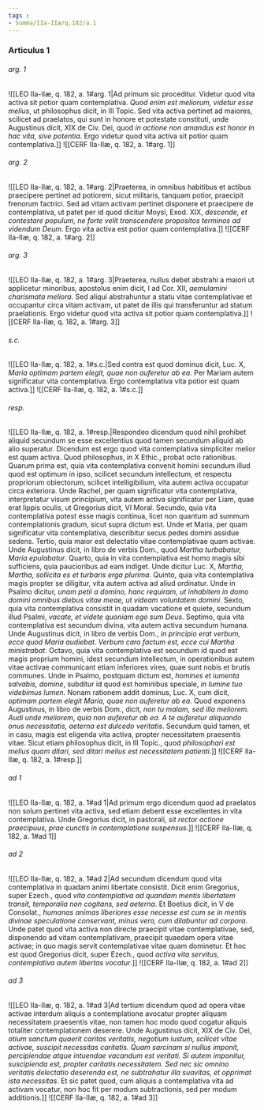 ```yaml
---
tags : 
- Summa/IIa-IIæ/q.182/a.1
---
```


### Articulus 1

###### arg. 1
![[LEO IIa-IIæ, q. 182, a. 1#arg. 1|Ad primum sic proceditur. Videtur quod vita activa sit potior quam contemplativa. *Quod enim est meliorum, videtur esse melius*, ut philosophus dicit, in III Topic. Sed vita activa pertinet ad maiores, scilicet ad praelatos, qui sunt in honore et potestate constituti, unde Augustinus dicit, XIX de Civ. Dei, quod *in actione non amandus est honor in hac vita, sive potentia*. Ergo videtur quod vita activa sit potior quam contemplativa.]]
![[CERF IIa-IIæ, q. 182, a. 1#arg. 1]]

###### arg. 2
![[LEO IIa-IIæ, q. 182, a. 1#arg. 2|Praeterea, in omnibus habitibus et actibus praecipere pertinet ad potiorem, sicut militaris, tanquam potior, praecipit frenorum factrici. Sed ad vitam activam pertinet disponere et praecipere de contemplativa, ut patet per id quod dicitur Moysi, Exod. XIX, *descende, et contestare populum, ne forte velit transcendere propositos terminos ad videndum Deum*. Ergo vita activa est potior quam contemplativa.]]
![[CERF IIa-IIæ, q. 182, a. 1#arg. 2]]

###### arg. 3
![[LEO IIa-IIæ, q. 182, a. 1#arg. 3|Praeterea, nullus debet abstrahi a maiori ut applicetur minoribus, apostolus enim dicit, I ad Cor. XII, *aemulamini charismata meliora*. Sed aliqui abstrahuntur a statu vitae contemplativae et occupantur circa vitam activam, ut patet de illis qui transferuntur ad statum praelationis. Ergo videtur quod vita activa sit potior quam contemplativa.]]
![[CERF IIa-IIæ, q. 182, a. 1#arg. 3]]

###### s.c.
![[LEO IIa-IIæ, q. 182, a. 1#s.c.|Sed contra est quod dominus dicit, Luc. X, *Maria optimam partem elegit, quae non auferetur ab ea*. Per Mariam autem significatur vita contemplativa. Ergo contemplativa vita potior est quam activa.]]
![[CERF IIa-IIæ, q. 182, a. 1#s.c.]]

###### resp.
![[LEO IIa-IIæ, q. 182, a. 1#resp.|Respondeo dicendum quod nihil prohibet aliquid secundum se esse excellentius quod tamen secundum aliquid ab alio superatur. Dicendum est ergo quod vita contemplativa simpliciter melior est quam activa. Quod philosophus, in X Ethic., probat octo rationibus. Quarum prima est, quia vita contemplativa convenit homini secundum illud quod est optimum in ipso, scilicet secundum intellectum, et respectu propriorum obiectorum, scilicet intelligibilium, vita autem activa occupatur circa exteriora. Unde Rachel, per quam significatur vita contemplativa, interpretatur visum principium, vita autem activa significatur per Liam, quae erat lippis oculis, ut Gregorius dicit, VI Moral. Secundo, quia vita contemplativa potest esse magis continua, licet non quantum ad summum contemplationis gradum, sicut supra dictum est. Unde et Maria, per quam significatur vita contemplativa, describitur secus pedes domini assidue sedens. Tertio, quia maior est delectatio vitae contemplativae quam activae. Unde Augustinus dicit, in libro de verbis Dom., quod *Martha turbabatur, Maria epulabatur*. Quarto, quia in vita contemplativa est homo magis sibi sufficiens, quia paucioribus ad eam indiget. Unde dicitur Luc. X, *Martha, Martha, sollicita es et turbaris erga plurima*. Quinto, quia vita contemplativa magis propter se diligitur, vita autem activa ad aliud ordinatur. Unde in Psalmo dicitur, *unam petii a domino, hanc requiram, ut inhabitem in domo domini omnibus diebus vitae meae, ut videam voluntatem domini*. Sexto, quia vita contemplativa consistit in quadam vacatione et quiete, secundum illud Psalmi, *vacate, et videte quoniam ego sum Deus*. Septimo, quia vita contemplativa est secundum divina, vita autem activa secundum humana. Unde Augustinus dicit, in libro de verbis Dom., *in principio erat verbum, ecce quod Maria audiebat. Verbum caro factum est, ecce cui Martha ministrabat*. Octavo, quia vita contemplativa est secundum id quod est magis proprium homini, idest secundum intellectum, in operationibus autem vitae activae communicant etiam inferiores vires, quae sunt nobis et brutis communes. Unde in Psalmo, postquam dictum est, *homines et iumenta salvabis, domine*, subditur id quod est hominibus speciale, *in lumine tuo videbimus lumen*. Nonam rationem addit dominus, Luc. X, cum dicit, *optimam partem elegit Maria, quae non auferetur ab ea*. Quod exponens Augustinus, in libro de verbis Dom., dicit, *non tu malam, sed illa meliorem. Audi unde meliorem, quia non auferetur ab ea. A te auferetur aliquando onus necessitatis, aeterna est dulcedo veritatis*. Secundum quid tamen, et in casu, magis est eligenda vita activa, propter necessitatem praesentis vitae. Sicut etiam philosophus dicit, in III Topic., quod *philosophari est melius quam ditari, sed ditari melius est necessitatem patienti*.]]
![[CERF IIa-IIæ, q. 182, a. 1#resp.]]

###### ad 1
![[LEO IIa-IIæ, q. 182, a. 1#ad 1|Ad primum ergo dicendum quod ad praelatos non solum pertinet vita activa, sed etiam debent esse excellentes in vita contemplativa. Unde Gregorius dicit, in pastorali, *sit rector actione praecipuus, prae cunctis in contemplatione suspensus*.]]
![[CERF IIa-IIæ, q. 182, a. 1#ad 1]]

###### ad 2
![[LEO IIa-IIæ, q. 182, a. 1#ad 2|Ad secundum dicendum quod vita contemplativa in quadam animi libertate consistit. Dicit enim Gregorius, super Ezech., quod *vita contemplativa ad quandam mentis libertatem transit, temporalia non cogitans, sed aeterna*. Et Boetius dicit, in V de Consolat., *humanas animas liberiores esse necesse est cum se in mentis divinae speculatione conservant, minus vero, cum dilabuntur ad corpora*. Unde patet quod vita activa non directe praecipit vitae contemplativae, sed, disponendo ad vitam contemplativam, praecipit quaedam opera vitae activae; in quo magis servit contemplativae vitae quam dominetur. Et hoc est quod Gregorius dicit, super Ezech., quod *activa vita servitus, contemplativa autem libertas vocatur*.]]
![[CERF IIa-IIæ, q. 182, a. 1#ad 2]]

###### ad 3
![[LEO IIa-IIæ, q. 182, a. 1#ad 3|Ad tertium dicendum quod ad opera vitae activae interdum aliquis a contemplatione avocatur propter aliquam necessitatem praesentis vitae, non tamen hoc modo quod cogatur aliquis totaliter contemplationem deserere. Unde Augustinus dicit, XIX de Civ. Dei, *otium sanctum quaerit caritas veritatis, negotium iustum, scilicet vitae activae, suscipit necessitas caritatis. Quam sarcinam si nullus imponit, percipiendae atque intuendae vacandum est veritati. Si autem imponitur, suscipienda est, propter caritatis necessitatem. Sed nec sic omnino veritatis delectatio deserenda est, ne subtrahatur illa suavitas, et opprimat ista necessitas*. Et sic patet quod, cum aliquis a contemplativa vita ad activam vocatur, non hoc fit per modum subtractionis, sed per modum additionis.]]
![[CERF IIa-IIæ, q. 182, a. 1#ad 3]]

